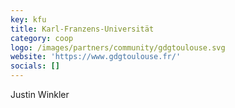```yaml
---
key: kfu
title: Karl-Franzens-Universität
category: coop
logo: /images/partners/community/gdgtoulouse.svg
website: 'https://www.gdgtoulouse.fr/'
socials: []
---
```


Justin Winkler
